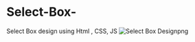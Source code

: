 # Select-Box-
Select Box design using Html , CSS, JS
![Select Box Designpng](https://user-images.githubusercontent.com/99266197/204262504-d6ff7e2a-97ec-4e26-936a-4e67e7777ac5.png)
